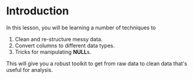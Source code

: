 # Introduction

In this lesson, you will be learning a number of techniques to

1. Clean and re-structure messy data.
2. Convert columns to different data types.
3. Tricks for manipulating **NULL**s.

This will give you a robust toolkit to get from raw data to clean data that's useful for analysis.
